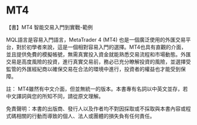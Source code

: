 # MT4
【書】MT4 智能交易入門到實戰-範例

MQL語言是容易入門語言，MetaTrader 4 (MT4) 也是一個廣泛使用的外匯交易平台，對於初學者來說，這是一個相對容易入門的選擇。MT4也具有直觀的介面，並且提供免費的模擬帳號，無需真實投入資金就能熟悉交易流程和市場動態。外匯交易是高度風險的投資，進行真實交易前，務必已充分瞭解投資的風險，並選擇受監管的外匯經紀商以確保交易在合法的環境中進行，投資者的權益也才能受到保障。

註： MT4雖然有中文介面，但並無統一的版本。本書專有名詞以中英文並存，若中文譯詞與您的所知不同，請從原文理解。

免責聲明：本書的出版商、發行人以及作者均不對因採取或不採取與本書內容或程式碼相關的行動而導致的個人、法人或團體的損失負有任何責任。
